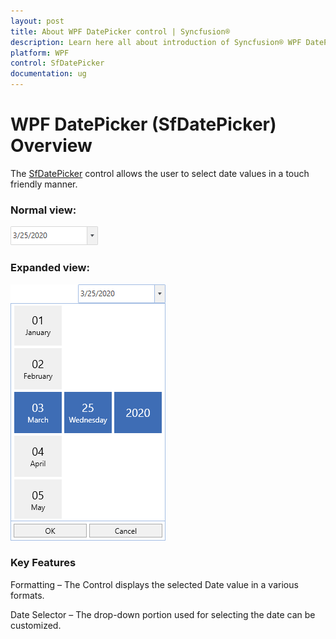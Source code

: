 ```yaml
---
layout: post
title: About WPF DatePicker control | Syncfusion®
description: Learn here all about introduction of Syncfusion® WPF DatePicker (SfDatePicker) control, its elements and more.
platform: WPF
control: SfDatePicker
documentation: ug
---
```


# WPF DatePicker (SfDatePicker) Overview

The [SfDatePicker](https://help.syncfusion.com/cr/wpf/Syncfusion.Windows.Controls.Input.SfDatePicker.html) control allows the user to select date values in a touch friendly manner.

### Normal view:

![WPF DatePicker with Normal View](Overview_images/wpf-datepicker-normal-view.png)

### Expanded view:

![WPF DatePicker with Expanded View](Overview_images/wpf-datepicker-expanded-view.png)

### Key Features

Formatting – The Control displays  the selected Date value in a various formats.

Date Selector – The drop-down portion used for selecting the date can be customized.

